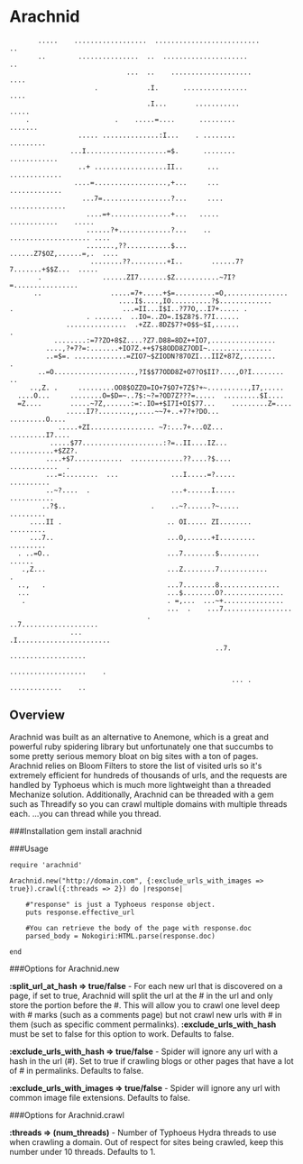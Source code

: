 Arachnid
========
           .....    ..................  ..........................                ..
           ..        ...............  ..  .....................                   ..
                                 ...  ..    ....................                ....
                         .            .I.      ................                 ....
                                      .I...       ...........                  .....
        .                     .    .....=....      .........                 .......
                     ..... ..............:I...    . ........               .........
                   ...I....................=$.      ........            ............
                     ..+ ..................II..      ...               .............
                    ....=..................,+...     ...               .............
                      ...7=.................?...     ....             ..............
                       ....=+...............+...   .....       ............    .....
                       ......?+.............?...    ..     .................... ....
                       .......,??...........$...         ......Z7$OZ,......=,.  ....
                        ........??.........+I..       ......7?7.......+$$Z...  .....
           .               ......ZI7.......$Z...........~7I?=................       
          ..                 .....=7+.....+$=..........=O,...............           
                               ....I$....,IO..........?$.............               
    .                           ...=II...I$I..?77O,..I7+..... .                     
                       . .......  ..IO=..ZO=.I$Z8?$.?7I......                       
                  ...............  .+ZZ..8DZ$7?+O$$~$I,......                   .   
               ........:=7?ZO+8$Z....?Z7.D88=8DZ++IO7,................              
             ....,?+7?=:.......+IO7Z.++$7$8ODD8Z7ODI~................               
             ..=$=. .............=ZIO7~$ZIODN?87OZI...IIZ+87Z,........             .
           ..=O....................,?I$$77ODD8Z+O7?O$II?....,O?I........          ..
         ..,Z. .     .........OO8$OZZO=IO+7$O7+7Z$?+~..........,I7,.....            
      ....O...     ........O=$D=~..7$:~?=?OD7Z???=.....  .........$I....            
      =Z....       .....~7Z,......:=:.IO=+$I7I+OI$77...    .........Z=....          
                  .....I7?........,,....~~7+..+7?+?DO...     .........O....         
                .....+ZI................ ~7:...7+...OZ...     .........I7....       
              .....$77....................:?=..II....IZ...     ...........+$ZZ?.    
             ....+$7............  .............??....?$....      ............  .    
             ...=:........  ...             ...I.....=?.....       ..........       
             ..~?....  .                    ...+......I.....        ...........     
            ..?$..                     .    ..~?......?~.....         .........     
         ....II .                          .. OI..... ZI........       .........    
         ...7..                            ...O,......+I.........       .........   
      . ..=O..                             ...7........$..........       ......     
       .,Z...                              ...Z........7............         .      
      ..,   .                              ...7........8...............             
      ...                                  ...$........O?...............            
       .                                   . =,...  ...~+...............            
                                           ...  .    ...7.................          
                                      .               ..7...................        
                   ...                                 .I.......................    
                                                       ..7.  ...................    
                                                            ...................    .
                                                           ... . .............    ..

Overview
--------

Arachnid was built as an alternative to Anemone, which is a great and powerful ruby spidering library but unfortunately one that succumbs to some pretty serious memory bloat on big sites with a ton of pages. Arachnid relies on Bloom Filters to store the list of visited urls so it's extremely efficient for hundreds of thousands of urls, and the requests are handled by Typhoeus which is much more lightweight than a threaded Mechanize solution. Additionally, Arachnid can be threaded with a gem such as Threadify so you can crawl multiple domains with multiple threads each. ...you can thread while you thread.

###Installation
    gem install arachnid

###Usage

    require 'arachnid'

    Arachnid.new("http://domain.com", {:exclude_urls_with_images => true}).crawl({:threads => 2}) do |response|
      
        #"response" is just a Typhoeus response object.
        puts response.effective_url

        #You can retrieve the body of the page with response.doc
        parsed_body = Nokogiri:HTML.parse(response.doc)

    end

###Options for Arachnid.new

**:split_url_at_hash => true/false** - For each new url that is discovered on a page, if set to true, Arachnid will split the url at the # in the url and only store the portion before the #. This will allow you to crawl one level deep with # marks (such as a comments page) but not crawl new urls with # in them (such as specific comment permalinks). **:exclude_urls_with_hash** must be set to false for this option to work. Defaults to false.

**:exclude_urls_with_hash => true/false** - Spider will ignore any url with a hash in the url (#). Set to true if crawling blogs or other pages that have a lot of # in permalinks. Defaults to false.

**:exclude_urls_with_images => true/false** - Spider will ignore any url with common image file extensions. Defaults to false.

###Options for Arachnid.crawl

**:threads => (num_threads)** - Number of Typhoeus Hydra threads to use when crawling a domain. Out of respect for sites being crawled, keep this number under 10 threads. Defaults to 1.